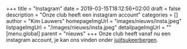+++
title = "Instagram"
date = 2019-03-15T18:12:56+02:00
draft = false
description = "Onze club heeft een instagram account"
categories = []
author = "Kim Lauwers"
homepageImgUrl = "images/nieuws/insta.jpeg"
listpageImgUrl = "/images/nieuws/insta.jpeg"
detailpageImgUrl = ""
[menu.global]
    parent = "nieuws"
+++
Onze club heeft vanaf nu een instagram account, je kan ons vinden onder [jujitsukeerbergen](http://instagram.com/jujitsukeerbergen).